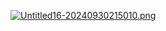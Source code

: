 [![Untitled16-20240930215010.png](https://i.postimg.cc/k5hrZwGP/Untitled16-20240930215010.png)](https://postimg.cc/R3fbJ7wg)

